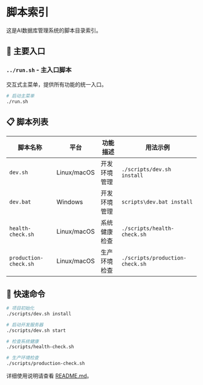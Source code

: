 # 脚本索引

这是AI数据库管理系统的脚本目录索引。

## 🎯 主要入口

### `../run.sh` - 主入口脚本
交互式主菜单，提供所有功能的统一入口。

```bash
# 启动主菜单
./run.sh
```

## 📋 脚本列表

| 脚本名称 | 平台 | 功能描述 | 用法示例 |
|----------|------|----------|----------|
| `dev.sh` | Linux/macOS | 开发环境管理 | `./scripts/dev.sh install` |
| `dev.bat` | Windows | 开发环境管理 | `scripts\dev.bat install` |
| `health-check.sh` | Linux/macOS | 系统健康检查 | `./scripts/health-check.sh` |
| `production-check.sh` | Linux/macOS | 生产环境检查 | `./scripts/production-check.sh` |

## 🚀 快速命令

```bash
# 项目初始化
./scripts/dev.sh install

# 启动开发服务器
./scripts/dev.sh start

# 检查系统健康
./scripts/health-check.sh

# 生产环境检查
./scripts/production-check.sh
```

详细使用说明请查看 [README.md](README.md)。